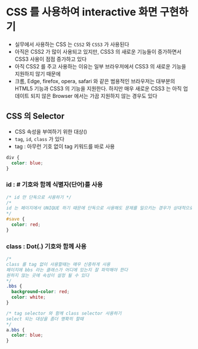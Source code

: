 # CSS 를 사용하여 interactive 화면 구현하기

- 실무에서 사용하는 CSS 는 `CSS2` 와 `CSS3` 가 사용된다
- 아직은 CSS2 가 많이 사용되고 있지만, CSS3 의 새로운 기능들이 증가하면서 CSS3 사용이 점점 증가하고 있다
- 아직 CSS2 를 주고 사용하는 이유는 일부 브라우저에서 CSS3 의 새로운 기능을 지원하지 않기 때문에
- 크롬, Edge, firefox, opera, safari 와 같은 범용적인 브라우저는 대부분의 HTML5 기능과 CSS3 의 기능을 지원한다. 하지만 매우 새로운 CSS3 는 아직 업데이트 되지 않은 Browser 에서는 가끔 지원하지 않는 경우도 있다

## CSS 의 Selector

- CSS 속성을 부여하기 위한 대상()
- `tag`, `id`, `class` 가 있다
- tag : 아무런 기호 없이 tag 키워드를 바로 사용

```css
div {
  color: blue;
}
```

### id : # 기호와 함께 식별자(단어)를 사용

```css
/* id 만 단독으로 사용하기 */
/* 
id 는 페이지에서 UNIQUE 하기 때문에 단독으로 사용해도 문제를 일으키는 경우가 상대적으로 적다
*/
#save {
  color: red;
}
```

### class : Dot(.) 기호와 함께 사용

```css
/* 
class 를 tag 없이 사용할때는 매우 신중하게 사용
페이지에 bbs 라는 클래스가 어디에 있는지 잘 파악해야 한다
원하지 않는 곳에 속성이 설정 될 수 있다
*/
.bbs {
  background-color: red;
  color: white;
}

/* tag selector 와 함께 class selector 사용하기
select 되는 대상을 좀더 명확히 할때
*/
a.bbs {
  color: blue;
}
```

